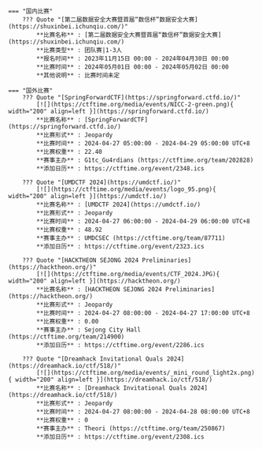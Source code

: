     === "国内比赛"
        ??? Quote "[第二届数据安全大赛暨首届“数信杯”数据安全大赛](https://shuxinbei.ichunqiu.com/)"  
            **比赛名称** : [第二届数据安全大赛暨首届“数信杯”数据安全大赛](https://shuxinbei.ichunqiu.com/)  
            **比赛类型** : 团队赛|1-3人  
            **报名时间** : 2023年11月15日 00:00 - 2024年04月30日 00:00  
            **比赛时间** : 2024年05月01日 00:00 - 2024年05月02日 00:00  
            **其他说明** : 比赛时间未定  
                
    === "国外比赛"
        ??? Quote "[SpringForwardCTF](https://springforward.ctfd.io/)"  
            [![](https://ctftime.org/media/events/NICC-2-green.png){ width="200" align=left }](https://springforward.ctfd.io/)  
            **比赛名称** : [SpringForwardCTF](https://springforward.ctfd.io/)  
            **比赛形式** : Jeopardy  
            **比赛时间** : 2024-04-27 05:00:00 - 2024-04-29 05:00:00 UTC+8  
            **比赛权重** : 22.40  
            **赛事主办** : G1tc_Gu4rdians (https://ctftime.org/team/202828)  
            **添加日历** : https://ctftime.org/event/2348.ics  
            
        ??? Quote "[UMDCTF 2024](https://umdctf.io/)"  
            [![](https://ctftime.org/media/events/logo_95.png){ width="200" align=left }](https://umdctf.io/)  
            **比赛名称** : [UMDCTF 2024](https://umdctf.io/)  
            **比赛形式** : Jeopardy  
            **比赛时间** : 2024-04-27 06:00:00 - 2024-04-29 06:00:00 UTC+8  
            **比赛权重** : 48.92  
            **赛事主办** : UMDCSEC (https://ctftime.org/team/87711)  
            **添加日历** : https://ctftime.org/event/2323.ics  
            
        ??? Quote "[HACKTHEON SEJONG 2024 Preliminaries](https://hacktheon.org/)"  
            [![](https://ctftime.org/media/events/CTF_2024.JPG){ width="200" align=left }](https://hacktheon.org/)  
            **比赛名称** : [HACKTHEON SEJONG 2024 Preliminaries](https://hacktheon.org/)  
            **比赛形式** : Jeopardy  
            **比赛时间** : 2024-04-27 08:00:00 - 2024-04-27 17:00:00 UTC+8  
            **比赛权重** : 0.00  
            **赛事主办** : Sejong City Hall (https://ctftime.org/team/214900)  
            **添加日历** : https://ctftime.org/event/2286.ics  
            
        ??? Quote "[Dreamhack Invitational Quals 2024](https://dreamhack.io/ctf/518/)"  
            [![](https://ctftime.org/media/events/_mini_round_light2x.png){ width="200" align=left }](https://dreamhack.io/ctf/518/)  
            **比赛名称** : [Dreamhack Invitational Quals 2024](https://dreamhack.io/ctf/518/)  
            **比赛形式** : Jeopardy  
            **比赛时间** : 2024-04-27 08:00:00 - 2024-04-28 08:00:00 UTC+8  
            **比赛权重** : 0  
            **赛事主办** : Theori (https://ctftime.org/team/250867)  
            **添加日历** : https://ctftime.org/event/2308.ics  
            